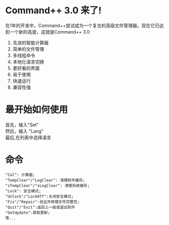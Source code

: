 # Command++ 3.0 来了!
在1年的开发中，Command++尝试成为一个复古的高级文件管理器。现在它已达到一个新的高度，这就是Command++ 3.0
1. 先进的智能计算器
2. 简单的文件管理
3. 多线程命令
4. 本地化语言切换
5. 更好看的界面
6. 易于使用
7. 快速运行
8. 兼容性强
# 最开始如何使用
首先，输入"Set"
<br>
然后，输入 "Lang"
<br>
最后,在列表中选择语言
<br>
# 命令
```
"Cal": 计算器;
"TempClear"/"LogClear": 清理软件缓存;
"sTempClear"/"sLogClear": 清理系统缓存;
"Lock": 安全模式;
"Unlock"/"LockOff":关闭安全模式;
"Fix"/"Repair":验证并修理文件完整性;
"Quit"/"Exit":返回上一级或退出软件
"GetUpdate":获取更新;
等...
```
